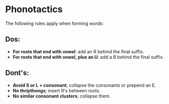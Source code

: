 # Phonotactics
The following rules apply when forming words:

## Dos:
- **For roots that end with vowel**: add an R behind the final suffix.
- **For roots that end with vowel, plus an U**: add a B behind the final suffix.

## Dont's:
- **Avoid S or L + consonant**; collapse the consonants or prepend an E.
- **No thripthongs**; insert R's between roots.
- **No similar consonant clusters**; collapse them. 
